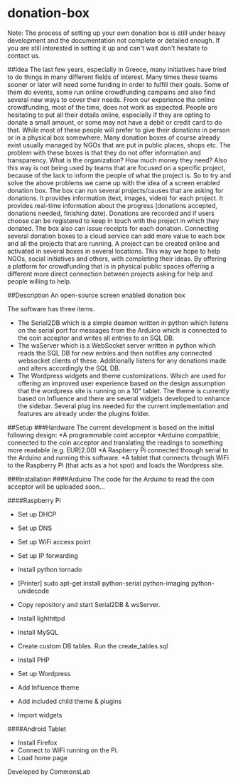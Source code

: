donation-box
============

Note: The process of setting up your own donation box is still under heavy development and the documentation not complete or detailed enough. If you are still interested in setting it up and can't wait don't hesitate to contact us.

##Idea
The last few years, especially in Greece, many initiatives have tried to do things in many different fields of interest. Many times these teams sooner or later will need some funding in order to fulfill their goals. Some of them do events, some run online crowdfunding campains and also find several new ways to cover their needs.
From our experience the online crowdfunding, most of the time, does not work as expected. People are hesitating to put all their details online, especially if they are opting to donate a small amount, or some may not have a debit or credit card to do that. While most of these people will prefer to give their donations in person or in a physical box somewhere. Many donation boxes of course already exist usually managed by NGOs that are put in public places, shops etc. The problem with these boxes is that they do not offer information and transparency. What is the organization? How much money they need? 
Also this way is not being used by teams that are focused on a specific project, because of the lack to inform the people of what the project is.
So to try and solve the above problems we came up with the idea of a screen enabled donation box.
The box can run several projects/causes that are asking for donations. It provides information (text, images, video) for each project. It provides real-time information about the progress (donations accepted, donations needed, finishing date). Donations are recorded and if users choose can be registered to keep in touch with the project in which they donated.
The box also can issue receipts for each donation.
Connecting several donation boxes to a cloud service can add more value to each box and all the projects that are running. A project can be created online and activated in several boxes in several locations.
This way we hope to help NGOs, social initiatives and others, with completing their ideas. By offering a platform for crowdfunding that is in physical public spaces offering a different more direct connection between projects asking for help and people willing to help.

##Description
An open-source screen enabled donation box

The software has three items. 
* The Serial2DB which is a simple deamon written in python which listens on the serial port for messages from the Arduino which is connected to the coin acceptor and writes all entries to an SQL DB.
* The wsServer which is a WebSocket server written in python which reads the SQL DB for new entries and then notifies any connected websocket clients of these. Additionally listens for any donations made and alters accordingly the SQL DB.
* The Wordpress widgets and theme customizations. Which are used for offering an improved user experience based on the design assumption that the wordpress site is running on a 10" tablet. The theme is currently based on Influence and there are several widgets developed to enhance the sidebar. Several plug ins needed for the current implementation and features are already under the plugins folder.

##Setup
###Hardware
The current development is based on the initial following design:
  *A programmable coint acceptor
  *Arduino compatible, connected to the coin acceptor and translating the readings to something more readable (e.g. EUR|2.00)
  *A Raspberry Pi connected through serial to the Arduino and running this software.
  *A tablet that connects through WiFi to the Raspberry Pi (that acts as a hot spot) and loads the Wordpress site.

###Installation
####Arduino
The code for the Arduino to read the coin acceptor will be uploaded soon...

####Raspberry Pi

* Set up DHCP
* Set up DNS
* Set up WiFi access point
* Set up IP forwarding
* Install python tornado
* [Printer] sudo apt-get install python-serial python-imaging python-unidecode
* Copy repository and start Serial2DB & wsServer.

* Install lighthttpd
* Install MySQL
* Create custom DB tables. Run the create_tables.sql
* Install PHP
* Set up Wordpress
* Add Influence theme 
* Add included child theme & plugins
* Import widgets 

####Android Tablet
* Install Firefox
* Connect to WiFi running on the Pi.
* Load home page


Developed by CommonsLab
